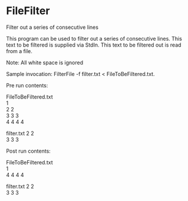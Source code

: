 # FileFilter
Filter out a series of consecutive lines

This program can be used to filter out a series of consecutive lines.
This text to be filtered is supplied via StdIn.
This text to be filtered out is read from a file.

Note: All white space is ignored

Sample invocation: FilterFile -f filter.txt < FileToBeFiltered.txt.

Pre run contents:

FileToBeFiltered.txt               
1                                
2 2                                
3 3  3                             
4 4  4   4                             

filter.txt
2 2                                
3 3 3                                


Post run contents:

FileToBeFiltered.txt               
1                                
4 4  4   4                             

filter.txt
2 2                                
3 3 3                                
